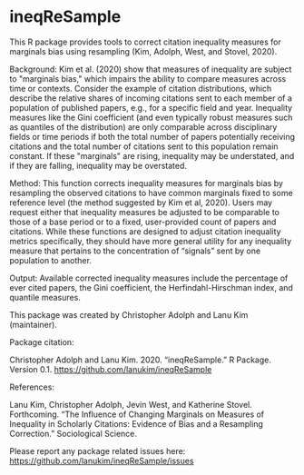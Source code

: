 # ineqReSample
This R package provides tools to correct citation inequality measures for marginals bias using resampling (Kim, Adolph, West, and Stovel, 2020).

Background:  Kim et al. (2020) show that measures of inequality are subject to "marginals bias," which impairs the ability to compare measures across time or contexts. Consider the example of citation distributions, which describe the relative shares of incoming citations sent to each member of a population of published papers, e.g., for a specific field and year. Inequality measures like the Gini coefficient (and even typically robust measures such as quantiles of the distribution) are only comparable across disciplinary fields or time periods if both the total number of papers potentially receiving citations and the total number of citations sent to this population remain constant. If these "marginals" are rising, inequality may be understated, and if they are falling, inequality may be overstated.

Method: This function corrects inequality measures for marginals bias by resampling the observed citations to have common marginals fixed to some reference level (the method suggested by Kim et al, 2020).  Users may request either that inequality measures be adjusted to be comparable to those of a base period  or to a fixed, user-provided count of papers and citations.  While these functions are designed to adjust citation inequality metrics specifically, they should have more general utility for any inequality measure that pertains to the concentration of “signals” sent by one population to another.

Output: Available corrected inequality measures include the percentage of ever cited papers, the Gini coefficient, the Herfindahl-Hirschman index, and quantile measures.

This package was created by Christopher Adolph and Lanu Kim (maintainer).

Package citation:  

Christopher Adolph and Lanu Kim.  2020.  “ineqReSample.” R Package.  Version 0.1. https://github.com/lanukim/ineqReSample

References:

Lanu Kim, Christopher Adolph, Jevin West, and Katherine Stovel.  Forthcoming.  “The Influence of Changing Marginals on Measures of Inequality in Scholarly Citations: Evidence of Bias and a Resampling Correction.” Sociological Science.

Please report any package related issues here: https://github.com/lanukim/ineqReSample/issues

